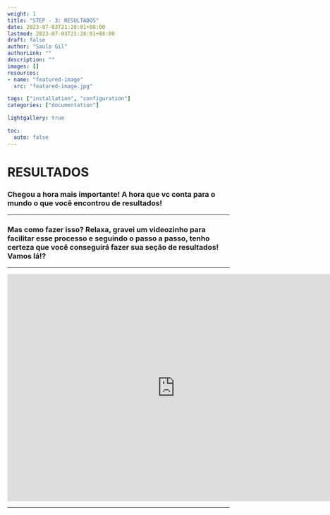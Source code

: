 ```yaml
---
weight: 1
title: "STEP - 3: RESULTADOS"
date: 2023-07-03T21:28:01+08:00 
lastmod: 2023-07-03T21:28:01+08:00
draft: false
author: "Saulo Gil"
authorLink: ""
description: ""
images: []
resources:
- name: "featured-image"
  src: "featured-image.jpg"

tags: ["installation", "configuration"]
categories: ["documentation"]

lightgallery: true

toc:
  auto: false
---
```


<!--more-->

# RESULTADOS 

### Chegou a hora mais importante! A hora que vc conta para o mundo o que você encontrou de resultados! 

---

### Mas como fazer isso? Relaxa, gravei um videozinho para facilitar esse processo e seguindo o passo a passo, tenho certeza que você conseguirá fazer sua seção de resultados! Vamos lá!?

---

<iframe src="https://www.youtube.com/embed/VFyw0MzxpFc" width="760" height="515" frameBorder="0" class="giphy-embed" allowFullScreen></iframe>

---